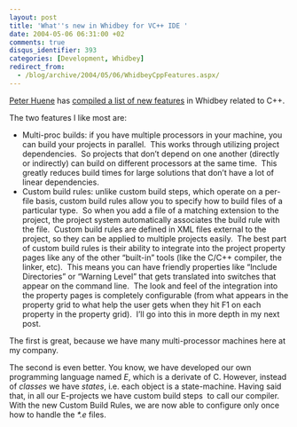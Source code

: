 ```yaml
---
layout: post
title: 'What''s new in Whidbey for VC++ IDE '
date: 2004-05-06 06:31:00 +02
comments: true
disqus_identifier: 393
categories: [Development, Whidbey]
redirect_from:
  - /blog/archive/2004/05/06/WhidbeyCppFeatures.aspx/
---
```


[Peter Huene](http://weblogs.asp.net/peterhu/) has [compiled a list of new features](http://weblogs.asp.net/peterhu/archive/2004/05/05/126767.aspx) in Whidbey related to C++.

The two features I like most are:

-   Multi-proc builds: if you have multiple processors in your machine, you can build your projects in parallel.<span style="mso-spacerun: yes">  </span>This works through utilizing project dependencies.<span style="mso-spacerun: yes">  </span>So projects that don’t depend on one another (directly or indirectly) can build on different processors at the same time.<span style="mso-spacerun: yes">  </span>This greatly reduces build times for large solutions that don’t have a lot of linear dependencies.
-   Custom build rules: unlike custom build steps, which operate on a per-file basis, custom build rules allow you to specify how to build files of a particular type.<span style="mso-spacerun: yes">  </span>So when you add a file of a matching extension to the project, the project system automatically associates the build rule with the file.<span style="mso-spacerun: yes">  </span>Custom build rules are defined in XML files external to the project, so they can be applied to multiple projects easily.<span style="mso-spacerun: yes">  </span>The best part of custom build rules is their ability to integrate into the project property pages like any of the other “built-in” tools (like the C/C++ compiler, the linker, etc).<span style="mso-spacerun: yes">  </span>This means you can have friendly properties like “Include Directories” or “Warning Level” that gets translated into switches that appear on the command line.<span style="mso-spacerun: yes">  </span>The look and feel of the integration into the property pages is completely configurable (from what appears in the property grid to what help the user gets when they hit F1 on each property in the property grid).<span style="mso-spacerun: yes">  </span>I’ll go into this in more depth in my next post.

The first is great, because we have many multi-processor machines here at my company.

The second is even better. You know, we have developed our own programming language named *E*, which is a derivate of C. However, instead of *classes* we have *states*, i.e. each object is a state-machine. Having said that, in all our E-projects we have custom build steps  to call our compiler. With the new Custom Build Rules, we are now able to configure only once how to handle the *\*.e* files.

